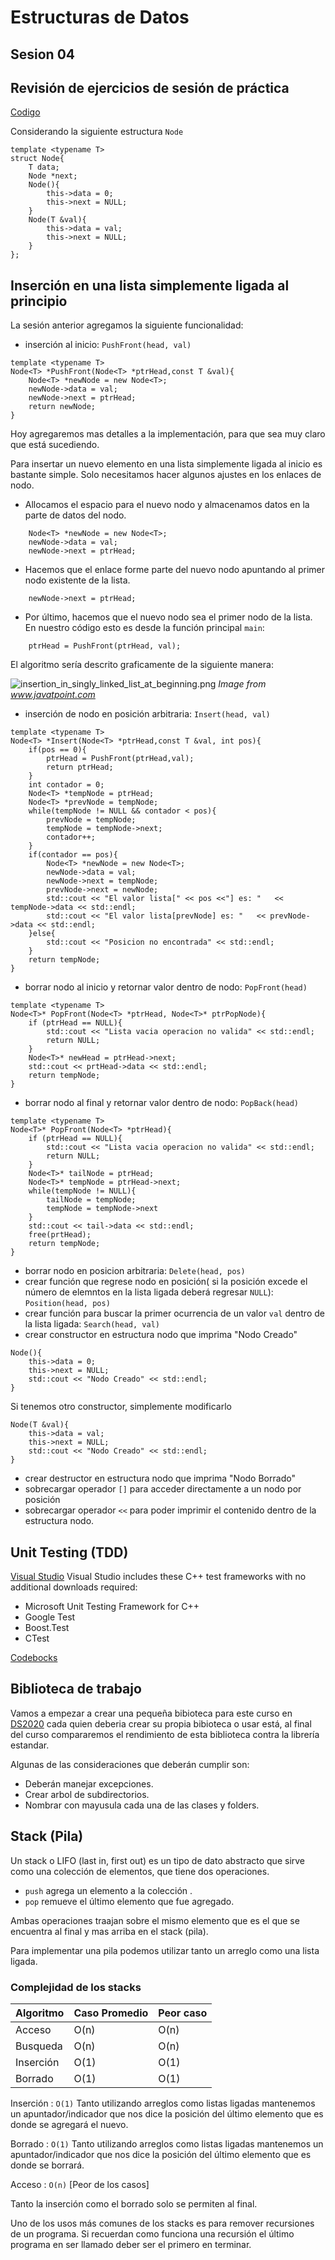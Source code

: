 # Estructuras de Datos
## Sesion 04

## Revisi&oacute;n de ejercicios de sesi&oacute;n de pr&aacute;ctica

[Codigo](practicas/sesion_04_practica_01.cpp)

Considerando la siguiente estructura `Node`
```
template <typename T>
struct Node{
    T data;
    Node *next;
    Node(){
        this->data = 0;
        this->next = NULL;
    }
    Node(T &val){
        this->data = val;
        this->next = NULL;
    }
};
```

## Inserción en una lista simplemente ligada al principio
La sesi&oacute;n anterior agregamos la siguiente funcionalidad:
- inserción al inicio: `PushFront(head, val)`
```
template <typename T>
Node<T> *PushFront(Node<T> *ptrHead,const T &val){
    Node<T> *newNode = new Node<T>;
    newNode->data = val;
    newNode->next = ptrHead;
    return newNode;
}
```
Hoy agregaremos mas detalles a la implementaci&oacute;n, para que sea muy claro que est&aacute; sucediendo.

Para insertar un nuevo elemento en una lista simplemente ligada al inicio es bastante simple. Solo necesitamos hacer algunos ajustes en los enlaces de nodo. 

- Allocamos el espacio para el nuevo nodo y almacenamos datos en la parte de datos del nodo. 
```
    Node<T> *newNode = new Node<T>;
    newNode->data = val;
    newNode->next = ptrHead;
```
- Hacemos que el enlace forme parte del nuevo nodo apuntando al primer nodo existente de la lista. 

```
    newNode->next = ptrHead;
```
- Por último, hacemos que el nuevo nodo sea el primer nodo de la lista. En nuestro c&oacute;digo esto es desde la funci&oacute;n principal `main`:
```
    ptrHead = PushFront(ptrHead, val);
```

El algoritmo ser&iacute;a descrito graficamente de la siguiente manera:

![insertion_in_singly_linked_list_at_beginning.png](images/insertion_in_singly_linked_list_at_beginning.png)
*Image from www.javatpoint.com*


- inserción de nodo en posición arbitraria: `Insert(head, val)`
```
template <typename T>
Node<T> *Insert(Node<T> *ptrHead,const T &val, int pos){
    if(pos == 0){
        ptrHead = PushFront(ptrHead,val);
        return ptrHead;
    }
    int contador = 0;
    Node<T> *tempNode = ptrHead;
    Node<T> *prevNode = tempNode;
    while(tempNode != NULL && contador < pos){
        prevNode = tempNode;
        tempNode = tempNode->next;
        contador++;
    }
    if(contador == pos){
        Node<T> *newNode = new Node<T>;
        newNode->data = val;
        newNode->next = tempNode;
        prevNode->next = newNode;
        std::cout << "El valor lista[" << pos <<"] es: "   << tempNode->data << std::endl;
        std::cout << "El valor lista[prevNode] es: "   << prevNode->data << std::endl;
    }else{
        std::cout << "Posicion no encontrada" << std::endl;
    }
    return tempNode;
}
```
- borrar nodo al inicio y retornar valor dentro de nodo: `PopFront(head)`
```
template <typename T>
Node<T>* PopFront(Node<T> *ptrHead, Node<T>* ptrPopNode){
    if (ptrHead == NULL){
        std::cout << "Lista vacia operacion no valida" << std::endl;
        return NULL;
    }
    Node<T>* newHead = ptrHead->next; 
    std::cout << prtHead->data << std::endl;
    return tempNode;
}
```
- borrar nodo al final y retornar valor dentro de nodo: `PopBack(head)`
```
template <typename T>
Node<T>* PopFront(Node<T> *ptrHead){
    if (ptrHead == NULL){
        std::cout << "Lista vacia operacion no valida" << std::endl;
        return NULL;
    }
    Node<T>* tailNode = ptrHead;
    Node<T>* tempNode = ptrHead->next;
    while(tempNode != NULL){
        tailNode = tempNode;
        tempNode = tempNode->next
    } 
    std::cout << tail->data << std::endl;
    free(prtHead);
    return tempNode;
}
```
- borrar nodo en posicion arbitraria: `Delete(head, pos)`
- crear función que regrese nodo en posición( si la posición excede el número de elemntos en la lista ligada deberá regresar `NULL`): `Position(head, pos)`
- crear función para buscar la primer ocurrencia de un valor `val` dentro de la lista ligada: `Search(head, val)`
- crear constructor en estructura nodo que imprima "Nodo Creado"
```
Node(){
    this->data = 0;
    this->next = NULL;
    std::cout << "Nodo Creado" << std::endl;
}
```
Si tenemos otro constructor, simplemente modificarlo
```
Node(T &val){
    this->data = val;
    this->next = NULL;
    std::cout << "Nodo Creado" << std::endl;
}
```


- crear destructor en estructura nodo que imprima "Nodo Borrado"
- sobrecargar operador `[]` para acceder directamente a un nodo por posición
- sobrecargar operador `<<` para poder imprimir el contenido dentro de la estructura nodo.

## Unit Testing (TDD)

[Visual Studio](https://docs.microsoft.com/en-us/visualstudio/test/writing-unit-tests-for-c-cpp?view=vs-2019)
Visual Studio includes these C++ test frameworks with no additional downloads required:

- Microsoft Unit Testing Framework for C++
- Google Test
- Boost.Test
- CTest

[Codebocks](http://wiki.codeblocks.org/index.php/UnitTesting)

## Biblioteca de trabajo 

Vamos a empezar a crear una peque&ntilde;a bibioteca para este curso en [DS2020](./DS2020) cada quien deberia
crear su propia bibioteca o usar est&aacute;, al final del curso compararemos el rendimiento de esta biblioteca contra la librer&iacute;a estandar.

Algunas  de las consideraciones que deber&aacute;n cumplir son:
- Deber&aacute;n manejar excepciones.
- Crear arbol de subdirectorios.
- Nombrar con mayusula cada una de las clases y folders.

## Stack (Pila)

Un stack o LIFO (last in, first out) es un tipo de dato abstracto que sirve como una colecci&oacute;n de elementos, que tiene dos operaciones.
- `push` agrega un elemento a la colecci&oacute;n .
- `pop` remueve el &uacute;ltimo elemento que fue agregado.

Ambas operaciones traajan sobre el mismo elemento que es el que se encuentra al final y mas arriba en el stack (pila).

Para implementar una pila podemos utilizar tanto un arreglo como una lista ligada.

### Complejidad de los stacks
| Algoritmo     | Caso Promedio | Peor caso |
| ------------- |---------------| ----------|
| Acceso        | O(n)          | O(n)      |
| Busqueda      | O(n)          | O(n)      |
| Inserción     | O(1)          | O(1)      |
| Borrado       | O(1)          | O(1)      |

Inserci&oacute;n : `O(1)` Tanto utilizando arreglos como listas ligadas mantenemos un apuntador/indicador que nos dice la posici&oacute;n del &uacute;ltimo elemento que es donde se agregar&aacute; el nuevo.

Borrado :  `O(1)` Tanto utilizando arreglos como listas ligadas mantenemos un apuntador/indicador que nos dice la posici&oacute;n del &uacute;ltimo elemento que es donde se borrar&aacute;.

Acceso : `O(n)` [Peor de los casos] 

Tanto la inserci&oacute;n como el borrado solo se permiten al final.

Uno de los usos m&aacute;s comunes de los stacks es para remover recursiones de un programa. Si recuerdan como funciona una recursi&oacute;n el &uacute;ltimo programa en ser llamado deber ser el primero en terminar. 
